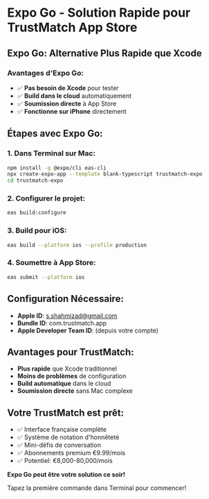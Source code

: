 # Expo Go - Solution Rapide pour TrustMatch App Store

## Expo Go: Alternative Plus Rapide que Xcode

### Avantages d'Expo Go:
- ✅ **Pas besoin de Xcode** pour tester
- ✅ **Build dans le cloud** automatiquement
- ✅ **Soumission directe** à App Store
- ✅ **Fonctionne sur iPhone** directement

## Étapes avec Expo Go:

### 1. Dans Terminal sur Mac:
```bash
npm install -g @expo/cli eas-cli
npx create-expo-app --template blank-typescript trustmatch-expo
cd trustmatch-expo
```

### 2. Configurer le projet:
```bash
eas build:configure
```

### 3. Build pour iOS:
```bash
eas build --platform ios --profile production
```

### 4. Soumettre à App Store:
```bash
eas submit --platform ios
```

## Configuration Nécessaire:
- **Apple ID**: s.shahmizad@gmail.com
- **Bundle ID**: com.trustmatch.app
- **Apple Developer Team ID**: (depuis votre compte)

## Avantages pour TrustMatch:
- **Plus rapide** que Xcode traditionnel
- **Moins de problèmes** de configuration
- **Build automatique** dans le cloud
- **Soumission directe** sans Mac complexe

## Votre TrustMatch est prêt:
- ✅ Interface française complète
- ✅ Système de notation d'honnêteté
- ✅ Mini-défis de conversation
- ✅ Abonnements premium €9.99/mois
- ✅ Potentiel: €8,000-80,000/mois

**Expo Go peut être votre solution ce soir!**

Tapez la première commande dans Terminal pour commencer!